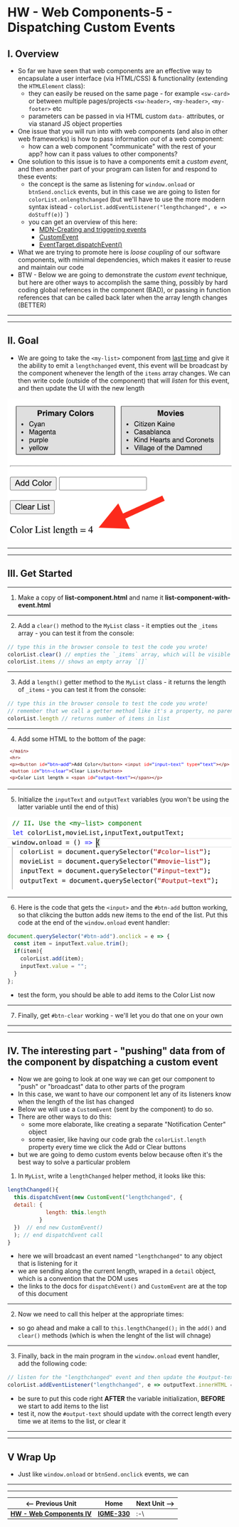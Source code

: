 # HW - Web Components-5 - Dispatching Custom Events

## I. Overview

- So far we have seen that web components are an effective way to encapsulate a user interface (via HTML/CSS) & functionality (extending the `HTMLElement` class):
  - they can easily be reused on the same page - for example `<sw-card>` or between multiple pages/projects `<sw-header>`, `<my-header>`, `<my-footer>` etc
  - parameters can be passed in via HTML custom `data-` attributes, or via stanard JS object properties
- One issue that you will run into with web components (and also in other web frameworks) is how to pass information *out* of a web component:
  - how can a web component "communicate" with the rest of your app? how can it pass values to other components?
- One solution to this issue is to have a components emit a *custom event*, and then another part of your program can listen for and respond to these events:
  - the concept is the same as listening for `window.onload` or `btnSend.onclick` events, but in this case we are going to listen for `colorList.onlengthchanged` (but we'll have to use the more modern syntax istead - `colorList.addEventListener("lengthchanged", e => doStuff(e)`)
`)
  - you can get an overview of this here:
    - [MDN-Creating and triggering events](https://developer.mozilla.org/en-US/docs/Web/Events/Creating_and_triggering_events)
    - [CustomEvent](https://developer.mozilla.org/en-US/docs/Web/API/CustomEvent)
    - [EventTarget.dispatchEvent()](https://developer.mozilla.org/en-US/docs/Web/API/EventTarget/dispatchEvent)
- What we are trying to promote here is *loose coupling* of our software components, with minimal dependencies, which makes it easier to reuse and maintain our code
- BTW - Below we are going to demonstrate the *custom event* technique, but here are other ways to accomplish the same thing, possibly by hard coding global references in the component (BAD), or passing in function references that can be called back later when the array length changes (BETTER)

<hr><hr>

## II. Goal

- We are going to take the `<my-list>` component from [last time](HW-wc-4.md) and give it the ability to emit a `lengthchanged` event, this event will be broadcast by the component whenever the length of the `items` array changes. We can then write code (outside of the component) that will *listen* for this event, and then update the UI with the new length

![screenshot](_images/_wc/HW-wc-12.png)

<hr><hr>

## III. Get Started

<hr>

1) Make a copy of **list-component.html** and name it **list-component-with-event.html**

<hr>

2) Add a `clear()` method to the `MyList` class - it empties out the `_items` array - you can test it from the console:

```js
// type this in the browser console to test the code you wrote!
colorList.clear() // empties the `_items` array, which will be visible on the page
colorList.items // shows an empty array `[]`
```

<hr>

3) Add a `length()` getter method to the `MyList` class - it returns the length of `_items` - you can test it from the console:

```js
// type this in the browser console to test the code you wrote!
// remember that we call a getter method like it's a property, no parens are needed
colorList.length // returns number of items in list
```

<hr>

4) Add some HTML to the bottom of the page:

![screenshot](_images/_wc/HW-wc-13.png)

<hr>

5) Initialize the `inputText` and `outputText` variables (you won't be using the latter variable until the end of this)

![screenshot](_images/_wc/HW-wc-14.png)

<hr>

6) Here is the code that gets the `<input>` and the `#btn-add` button working, so that clikcing the button adds new items to the end of the list. Put this code at the end of the `window.onload` event handler:

```js
document.querySelector("#btn-add").onclick = e => {
  const item = inputText.value.trim();
  if(item){
    colorList.add(item);
    inputText.value = "";
  }
};
```

- test the form, you should be able to add items to the Color List now

<hr>

7) Finally, get `#btn-clear` working - we'll let you do that one on your own

<hr><hr>

## IV. The interesting part - "pushing" data from of the component by dispatching a custom event

- Now we are going to look at one way we can get our component to "push" or "broadcast" data to other parts of the program
- In this case, we want to have our component let any of its listeners know when the length of the list has changed
- Below we will use a `CustomEvent` (sent by the component) to do so.
- There are other ways to do this:
  - some more elaborate, like creating a separate "Notification Center" object
  - some easier, like having our code grab the `colorList.length` property every time we click the Add or Clear buttons
- but we are going to demo custom events below because often it's the best way to solve a particular problem


1) In `MyList`, write a `lengthChanged` helper method, it looks like this:

```js
lengthChanged(){
  this.dispatchEvent(new CustomEvent("lengthchanged", {
  detail: {
            length: this.length
          }
  })  // end new CustomEvent()
  ); // end dispatchEvent call
}
```
- here we will broadcast an event named `"lengthchanged"` to any object that is listening for it
- we are sending along the current length, wraped in a `detail` object, which is a convention that the DOM uses
- the links to the docs for `dispatchEvent()` and `CustomEvent` are at the top of this document

<hr>

2) Now we need to call this helper at the appropriate times:

  - so go ahead and make a call to `this.lengthChanged();` in the `add()` and `clear()` methods (which is when the lenght of the list will chnage)

<hr>

3) Finally, back in the main program in the `window.onload` event handler, add the following code:

```js
// listen for the "lengthchanged" event and then update the #output-text
colorList.addEventListener("lengthchanged", e => outputText.innerHTML = e.detail.length);
```

- be sure to put this code right **AFTER** the variable initialization, **BEFORE** we start to add items to the list
- test it, now the `#output-text` should update with the correct length every time we at items to the list, or clear it

<hr><hr>

## V  Wrap Up

- Just like `window.onload` or `btnSend.onclick` events, we can 

<hr><hr>

| <-- Previous Unit | Home | Next Unit -->
| --- | --- | --- 
|  [**HW - Web Components IV**](HW-wc-4.md)  |  [**IGME-330**](../README.md) | :-\
